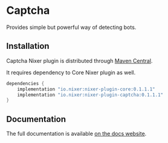 # Captcha

Provides simple but powerful way of detecting bots.

## Installation

Captcha Nixer plugin is distributed through [Maven Central](https://mvnrepository.com/artifact/io.nixer).

It requires dependency to Core Nixer plugin as well.

```groovy
dependencies {
    implementation "io.nixer:nixer-plugin-core:0.1.1.1"
    implementation "io.nixer:nixer-plugin-captcha:0.1.1.1"
}
```

## Documentation

The full documentation is available [on the docs website](https://nixer-io.github.io/).
